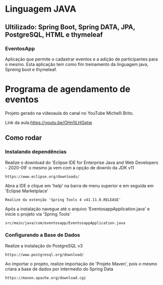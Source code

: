 # Linguagem JAVA
## Ultilizado: Spring Boot, Spring DATA, JPA, PostgreSQL, HTML e thymeleaf
### EventosApp 
Aplicação que permite o cadastrar eventos e a adição de participantes para o mesmo. Esta aplicação tem como fim treinamento da linguagem java, Spreing boot e thymeleaf.



# Programa de agendamento de eventos

Projeto gerado na videoaula do canal no YouTube Michelli Brito.

Link da aula:https://youtu.be/OHn1jLHGptw

## Como rodar

### Instalando dependências
Realize o download do 'Eclipse IDE for Enterprise Java and Web Developers - 2020-09' o mesmo ja vem com a opção de downlo da JDK v11
```
https://www.eclipse.org/downloads/
```

Abra a IDE e clique em 'help' na barra de menu superior e em seguida em 'Eclipse Marketplace'
```
Realize da extenção 'Spring Tools 4 v41.11.0.RELEASE'
```

Após a instalação navegue até o arquivo 'EventosappApplication.java' e inicie o projeto via 'Spring Tools'
```
src/main/java/com/eventosapp/EventosappApplication.java
```

### Configurando a Base de Dados
Realize a instalação do PostgreSQL v3
```
https://www.postgresql.org/download/
```

Ao importar o projeto, realize importação de 'Projeto Maven', pois o mesmo criara a base de dados por intermedio do Spring Data
```
https://maven.apache.org/download.cgi
```
